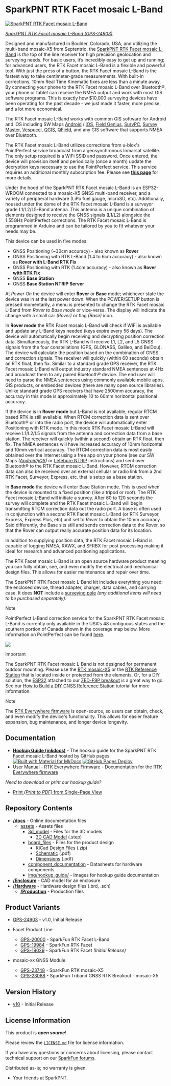 SparkPNT RTK Facet mosaic L-Band
========================================

[![SparkPNT RTK Facet mosaic L-Band](https://cdn.sparkfun.com/r/600-600/assets/parts/2/5/1/9/5/24903-RTK-Facet-Mosaic-L-Band-Feature.jpg)](https://www.sparkfun.com/products/24903)

[*SparkPNT RTK Facet mosaic L-Band (GPS-24903)*](https://www.sparkfun.com/products/24903)

Designed and manufactured in Boulder, Colorado, USA, and utilizing the multi-band mosaic-X5 from Septentrio, the [SparkPNT RTK Facet mosaic L-Band](https://www.sparkfun.com/products/24903) is *the* top of the line receiver for high precision geolocation and surveying needs. For basic users, it’s incredibly easy to get up and running; for advanced users, the RTK Facet mosaic L-Band is a flexible and powerful tool. With just the press of a button, the RTK Facet mosaic L-Band is the fastest way to take centimeter-grade measurements. With built-in corrections, 10mm Real Time Kinematic fixes are less than a minute away. By connecting your phone to the RTK Facet mosaic L-Band over Bluetooth®, your phone or tablet can receive the NMEA output and work with most GIS software programs. This is exactly how $10,000 surveying devices have been operating for the past decade - we just made it faster, more precise, and a lot more economical.

The RTK Facet mosaic L-Band works with common GIS software for Android and iOS including SW Maps [Android](https://sparkfun.github.io/SparkFun_RTK_Firmware/gis_software/#sw-maps) / [iOS](https://apps.apple.com/us/app/sw-maps/id6444248083), [Field Genius](https://www.microsurvey.com/products/fieldgenius-for-android/), [SurvPC](https://www.carlsonsw.com/product/carlson-survce), [Survey Master](https://docs.sparkfun.com/SparkFun_RTK_Firmware/gis_software/#survey-master), [Vespucci](https://play.google.com/store/apps/details?id=de.blau.android&hl=en_US&gl=US), [QGIS](https://qgis.org/), [QField](https://docs.qfield.org/get-started/), and any GIS software that supports NMEA over Bluetooth.

The RTK Facet mosaic L-Band utilizes corrections from u-blox's PointPerfect service broadcast from a geosynchronous Inmarsat satellite. The only setup required is a WiFi SSID and password. Once entered, the device will provision itself and periodically (once a month) update the decryption keys necessary to use the PointPerfect service. This service requires an additional monthly subscription fee. Please see [**this page**](http://docs.sparkfun.com/SparkFun_RTK_Everywhere_Firmware/menu_pointperfect/#registration) for more details.

Under the hood of the SparkPNT RTK Facet mosaic L-Band is an ESP32-WROOM connected to a mosaic-X5 GNSS multi-band receiver, and a variety of peripheral hardware (LiPo fuel gauge, microSD, etc). Additionally, housed under the dome of the RTK Facet mosaic L-Band is a surveyor grade L1/L2/L5-Band antenna. This antenna is a unique combination of elements designed to receive the GNSS signals (L1/L2) alongside the 1.55GHz PointPerfect corrections. The RTK Facet mosaic L-Band is programmed in Arduino and can be tailored by you to fit whatever your needs may be.

This device can be used in five modes:

- GNSS Positioning (~30cm accuracy) - also known as **Rover**
- GNSS Positioning with RTK L-Band (1.4 to 6cm accuracy) - also known as **Rover with L-Band RTK Fix**
- GNSS Positioning with RTK (1.4cm accuracy) - also known as **Rover with RTK Fix**
- GNSS **Base Station**
- GNSS **Base Station NTRIP Server**

At *Power On* the device will enter **Rover** or **Base** mode; whichever state the device was in at the last power down. When the POWER/SETUP button is pressed momentarily, a menu is presented to change the RTK Facet mosaic L-Band from *Rover to Base mode* or vice-versa. The display will indicate the change with a small car *(Rover)* or flag *(Base)* icon.

In **Rover mode** the RTK Facet mosaic L-Band will check if WiFi is available and update any L-Band keys needed (keys expire every 56 days). The device will automatically begin receiving and decrypting position correction data. Simultaneously, the RTK L-Band will receive L1, L2, and L5 GNSS signals from the four constellations (GPS, GLONASS, Galileo, and BeiDou). The device will calculate the position based on the combination of GNSS and correction signals. The receiver will quickly (within 60 seconds) obtain an RTK float, then fix. Similar to a standard grade GPS receiver, the RTK Facet mosaic L-Band will output industry standard NMEA sentences at 4Hz and broadcast them to any paired Bluetooth® device. The end user will need to parse the NMEA sentences using commonly available mobile apps, GIS products, or embedded devices (there are many open source libraries). Unlike standard grade GPS receivers that have 2500mm accuracy, the accuracy in this mode is approximately 10 to 60mm horizontal positional accuracy.

If the device is in **Rover mode** but L-Band is not available, regular RTCM based RTK is still available. When RTCM correction data is sent over Bluetooth® or into the radio port, the device will automatically enter Positioning with RTK mode. In this mode RTK Facet mosaic L-Band will receive L1/L2/L5 signals from the antenna and correction data from a base station. The receiver will quickly (within a second) obtain an RTK float, then fix. The NMEA sentences will have increased accuracy of 10mm horizontal and 10mm vertical accuracy. The RTCM correction data is most easily obtained over the Internet using a free app on your phone (see our SW Maps *([Android](http://docs.sparkfun.com/SparkFun_RTK_Everywhere_Firmware/gis_software_android/#sw-maps)/[iOS](http://docs.sparkfun.com/SparkFun_RTK_Everywhere_Firmware/gis_software_ios/#sw-maps))* or [Lefebure NTRIP](http://docs.sparkfun.com/SparkFun_RTK_Everywhere_Firmware/gis_software_android/#lefebure) instructions) and sent over Bluetooth® to the RTK Facet mosaic L-Band. However, RTCM correction data can also be received over an external cellular or radio link from a 2nd RTK Facet, Surveyor, Express, etc. that is setup as a base station.

In **Base mode** the device will enter Base Station mode. This is used when the device is mounted to a fixed position (like a tripod or roof). The RTK Facet mosaic L-Band will initiate a survey. After 60 to 120 seconds the survey will complete and the RTK Facet mosaic L-Band will begin transmitting RTCM correction data out the radio port. A base is often used in conjunction with a second RTK Facet mosaic L-Band (or RTK Surveyor, Express, Express Plus, etc) unit set to *Rover* to obtain the 10mm accuracy. Said differently, the Base sits still and sends correction data to the Rover, so that the Rover can output really accurate position data for its location.

In addition to supplying position data, the RTK Facet mosaic L-Band is capable of logging NMEA, RAWX, and SFRBX for post processing making it ideal for research and advanced positioning applications.

The RTK Facet mosaic L-Band is an open source hardware product meaning you can fully obtain, see, and even modify the electrical and mechanical design files. This allows for easier maintenance and repair over time.

The SparkPNT RTK Facet mosaic L-Band kit includes everything you need: the enclosed device, thread adapter, charger, data cables, and carrying case. It does **NOT** include a [surveying pole](https://www.sparkfun.com/telescopic-surveying-pole.html) *(any additional items will need to be purchased separately)*.

> [!NOTE]
> PointPerfect L-Band correction service for the SparkPNT RTK Facet mosaic L-Band is currently only available in the USA's 48 contiguous states and the southern portion of Canada shown in the coverage map below. More information on PointPerfect can be found [here](https://developer.thingstream.io/guides/location-services/pointperfect-service-description).
>
> ![](https://cdn.sparkfun.com/assets/e/c/0/c/4/PointPerfect_Coverage-2025-Cropped-Small.png)

> [!IMPORTANT]  
> The SparkPNT RTK Facet mosaic L-Band is not designed for permanent outdoor mounting. Please use the [RTK mosaic-X5](https://www.sparkfun.com/sparkfun-rtk-mosaic-x5.html) or the [RTK Reference Station](https://www.sparkfun.com/products/22429) that is located inside or protected from the elements. Or, for a DIY solution, the [ESP32](https://www.sparkfun.com/sparkfun-thing-plus-esp32-wroom-micro-b.html) attached to our [ZED-F9P breakout](https://www.sparkfun.com/sparkfun-gps-rtk-sma-breakout-zed-f9p-qwiic.html) is a great way to go. See our [How to Build a DIY GNSS Reference Station](https://learn.sparkfun.com/tutorials/how-to-build-a-diy-gnss-reference-station) tutorial for more information.

> [!NOTE]
> The [RTK Everywhere firmware](https://github.com/sparkfun/SparkFun_RTK_Everywhere_Firmware) is open-source, so users can obtain, check, and even modify the device's functionality. This allows for easier feature expansion, bug maintenance, and longer device longevity.


Documentation
--------------

- **[Hookup Guide (mkdocs)](http://docs.sparkfun.com/SparkFun_RTK_Facet_mosaic/)** - The hookup guide for the SparkPNT RTK Facet mosaic L-Band hosted by GitHub pages.<br>
  [![Built with Material for MkDocs](https://img.shields.io/badge/Material_for_MkDocs-526CFE?logo=MaterialForMkDocs&logoColor=white)](https://squidfunk.github.io/mkdocs-material/) [![GitHub Pages Deploy](https://github.com/sparkfun/SparkFun_RTK_Facet_mosaic/actions/workflows/generate_documentation.yml/badge.svg)](https://github.com/sparkfun/SparkFun_RTK_Facet_mosaic/actions/workflows/generate_documentation.yml)
- [User Manual - RTK Everywhere Firmware](https://docs.sparkfun.com/SparkFun_RTK_Everywhere_Firmware/) - Documentation for the [RTK Everywhere firmware](https://github.com/sparkfun/SparkFun_RTK_Everywhere_Firmware)

*Need to download or print our hookup guide?*

- [Print *(Print to PDF)* from Single-Page View](http://docs.sparkfun.com/SparkFun_RTK_Facet_mosaic/print_view)

Repository Contents
-------------------

- **[/docs](/docs/)** - Online documentation files
	- [assets](/docs/assets/) - Assets files
		- [3d_model](/docs/assets/3d_model/) - Files for the 3D models
			- [3D CAD Model](/docs/assets/3d_model/cad_model.step) (.step)
		- [board_files](/docs/assets/board_files/) - Files for the product design
			- [KiCad Design Files](/docs/assets/board_files/kicad_files.zip) (.zip)
			- [Schematic](/docs/assets/board_files/schematic.pdf) (.pdf)
			- [Dimensions](/docs/assets/board_files/dimensions.pdf) (.pdf)
		- [component_documentation](/docs/assets/component_documentation/) - Datasheets for hardware components
		- [img/hookup_guide/](/docs/assets/img/hookup_guide/) - Images for hookup guide documentation
- **[/Enclosure](/Enclosure/)** - CAD model for an enclosure
- **[/Hardware](/Hardware/)** - Hardware design files (.brd, .sch)
	- **[/Production](/Production/)** - Production files

Product Variants
----------------

- [GPS-24903](https://www.sparkfun.com/products/24903) - v1.0, Initial Release

- Facet Product Line
	- [GPS-20000](https://www.sparkfun.com/sparkfun-rtk-facet-l-band.html) - SparkFun RTK Facet L-Band
	- [GPS-19984](https://www.sparkfun.com/sparkfun-rtk-facet.html) - SparkFun RTK Facet
	- [GPS-19029](https://www.sparkfun.com/products/19029) - SparkFun RTK Facet *(Initial Release)*
- mosaic-`XX` GNSS Module
	- [GPS-23748](https://www.sparkfun.com/sparkfun-rtk-mosaic-x5.html) - SparkFun RTK mosaic-X5
	- [GPS-23088](https://www.sparkfun.com/sparkfun-triband-gnss-rtk-breakout-mosaic-x5.html) - SparkFun Triband GNSS RTK Breakout - mosaic-X5

Version History
---------------

- [v10](https://github.com/sparkfun/SparkFun_RTK_Facet_mosaic/releases/tag/v10) - Initial Release


License Information
-------------------

This product is ***open source***!

Please review the [`LICENSE.md`](./LICENSE.md) file for license information.

If you have any questions or concerns about licensing, please contact technical support on our [SparkFun forums](https://forum.sparkfun.com/viewforum.php?f=152).

Distributed as-is; no warranty is given.

- Your friends at SparkPNT.
